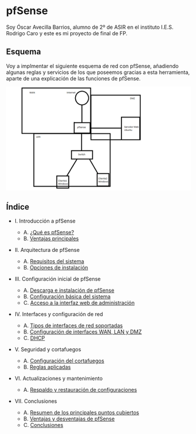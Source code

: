 # pfSense
Soy Óscar Avecilla Barrios, alumno de 2º de ASIR en el instituto I.E.S. Rodrigo Caro y este es mi proyecto de final de FP.

## Esquema
Voy a implmentar el siguiente esquema de red con pfSense, añadiendo algunas reglas y servicios de los que poseemos gracias a esta herramienta, aparte de una explicación de las funciones de pfSense.

![esquema](imagenes/esquema.png)

## Índice

- I. Introducción a pfSense
  - A. [¿Qué es pfSense?](apartados/quees.md)
  - B. [Ventajas principales](apartados/ventajas.md)
  
- II. Arquitectura de pfSense
  - A. [Requisitos del sistema](apartados/requisitos.md)
  - B. [Opciones de instalación](apartados/opciones.md)
  
- III. Configuración inicial de pfSense
  - A. [Descarga e instalación de pfSense](apartados/instalacion.md)
  - B. [Configuración básica del sistema](apartados/conf.md)
  - C. [Acceso a la interfaz web de administración](apartados/web.md)
  
- IV. Interfaces y configuración de red
  - A. [Tipos de interfaces de red soportadas](apartados/interfaces.md)
  - B. [Configuración de interfaces WAN, LAN y DMZ](apartados/confint.md)
  - C. [DHCP](apartados/dhcp.md)
  
- V. Seguridad y cortafuegos
   - A. [Configuración del cortafuegos](apartados/confcorta.md)
   - B. [Reglas aplicadas](apartados/aplicadas.md)
   
- VI. Actualizaciones y mantenimiento
   - A. [Respaldo y restauración de configuraciones](apartados/backup.md)
    
- VII. Conclusiones
   - A. [Resumen de los principales puntos cubiertos](apartados/resumen.md)
   - B. [Ventajas y desventajas de pfSense](apartados/ventajasydesventajas.md)
   - C. [Conclusiones](apartados/conclusion.md)
